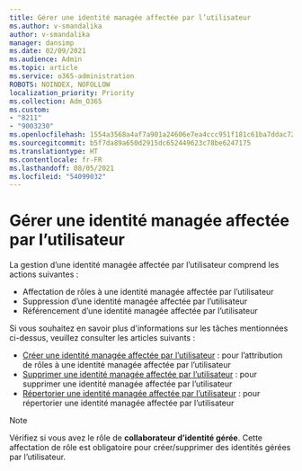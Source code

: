 ```yaml
---
title: Gérer une identité managée affectée par l’utilisateur
ms.author: v-smandalika
author: v-smandalika
manager: dansimp
ms.date: 02/09/2021
ms.audience: Admin
ms.topic: article
ms.service: o365-administration
ROBOTS: NOINDEX, NOFOLLOW
localization_priority: Priority
ms.collection: Adm_O365
ms.custom:
- "8211"
- "9003230"
ms.openlocfilehash: 1554a3568a4af7a901a24606e7ea4ccc951f181c61ba7ddac72925a296c2611a
ms.sourcegitcommit: b5f7da89a650d2915dc652449623c78be6247175
ms.translationtype: HT
ms.contentlocale: fr-FR
ms.lasthandoff: 08/05/2021
ms.locfileid: "54099032"
---
```

# <a name="manage-a-user-assigned-managed-identity"></a>Gérer une identité managée affectée par l’utilisateur

La gestion d’une identité managée affectée par l’utilisateur comprend les actions suivantes :

- Affectation de rôles à une identité managée affectée par l’utilisateur
- Suppression d’une identité managée affectée par l’utilisateur
- Référencement d’une identité managée affectée par l’utilisateur

Si vous souhaitez en savoir plus d'informations sur les tâches mentionnées ci-dessus, veuillez consulter les articles suivants :

- [Créer une identité managée affectée par l’utilisateur](https://docs.microsoft.com/azure/active-directory/managed-identities-azure-resources/how-to-manage-ua-identity-portal) : pour l’attribution de rôles à une identité managée affectée par l’utilisateur
- [Supprimer une identité managée affectée par l’utilisateur](https://docs.microsoft.com/azure/active-directory/managed-identities-azure-resources/how-to-manage-ua-identity-portal) : pour supprimer une identité managée affectée par l’utilisateur
- [Répertorier une identité managée affectée par l’utilisateur](https://docs.microsoft.com/azure/active-directory/managed-identities-azure-resources/how-to-manage-ua-identity-portal) : pour répertorier une identité managée affectée par l’utilisateur

> [!NOTE]
> Vérifiez si vous avez le rôle de **collaborateur d’identité gérée**. Cette affectation de rôle est obligatoire pour créer/supprimer des identités gérées par l’utilisateur.
